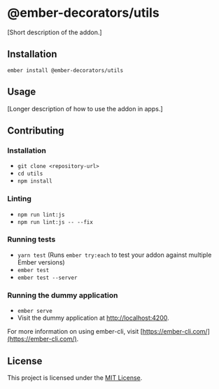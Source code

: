 @ember-decorators/utils
==============================================================================

[Short description of the addon.]

Installation
------------------------------------------------------------------------------

```
ember install @ember-decorators/utils
```


Usage
------------------------------------------------------------------------------

[Longer description of how to use the addon in apps.]


Contributing
------------------------------------------------------------------------------

### Installation

* `git clone <repository-url>`
* `cd utils`
* `npm install`

### Linting

* `npm run lint:js`
* `npm run lint:js -- --fix`

### Running tests

* `yarn test` (Runs `ember try:each` to test your addon against multiple Ember versions)
* `ember test`
* `ember test --server`

### Running the dummy application

* `ember serve`
* Visit the dummy application at [http://localhost:4200](http://localhost:4200).

For more information on using ember-cli, visit [https://ember-cli.com/](https://ember-cli.com/).

License
------------------------------------------------------------------------------

This project is licensed under the [MIT License](LICENSE.md).
